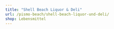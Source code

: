 ```yaml
---
title: "Shell Beach Liquor & Deli"
url: /pismo-beach/shell-beach-liquor-und-deli/
shop: Lebensmittel
---
```

